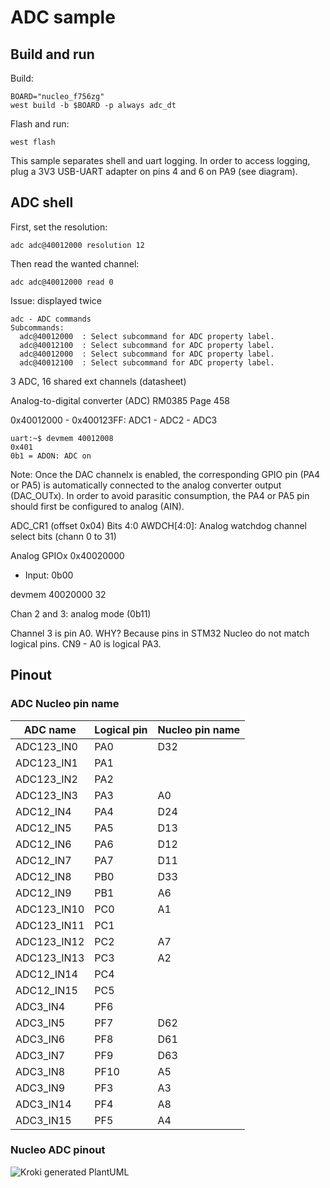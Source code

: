 # ADC sample

## Build and run

Build:
```
BOARD="nucleo_f756zg"
west build -b $BOARD -p always adc_dt
```

Flash and run:
```
west flash
```

This sample separates shell and uart logging.
In order to access logging, plug a 3V3 USB-UART adapter on pins 4 and 6 on PA9 (see diagram).

## ADC shell

First, set the resolution:

```
adc adc@40012000 resolution 12
```

Then read the wanted channel:
```
adc adc@40012000 read 0
```

Issue: displayed twice
```
adc - ADC commands
Subcommands:
  adc@40012000  : Select subcommand for ADC property label.
  adc@40012100  : Select subcommand for ADC property label.
  adc@40012000  : Select subcommand for ADC property label.
  adc@40012100  : Select subcommand for ADC property label.
```

3 ADC, 16 shared ext channels (datasheet)

Analog-to-digital converter (ADC)
RM0385
Page 458

0x40012000 - 0x400123FF: ADC1 - ADC2 - ADC3

```
uart:~$ devmem 40012008
0x401
0b1 = ADON: ADC on
```


Note: Once the DAC channelx is enabled, the corresponding GPIO pin (PA4 or PA5) is
automatically connected to the analog converter output (DAC_OUTx). In order to avoid
parasitic consumption, the PA4 or PA5 pin should first be configured to analog (AIN).

ADC_CR1 (offset 0x04)
Bits 4:0 AWDCH[4:0]: Analog watchdog channel select bits
(chann 0 to 31)

Analog GPIOx
0x40020000
- Input: 0b00

devmem 40020000 32

Chan 2 and 3: analog mode (0b11)

Channel 3 is pin A0. WHY?
Because pins in STM32 Nucleo do not match logical pins.
CN9 - A0 is logical PA3.

## Pinout
### ADC Nucleo pin name

| ADC name     | Logical pin | Nucleo pin name |
|--------------|-------------|-----------------|
| ADC123\_IN0  | PA0         | D32             |
| ADC123\_IN1  | PA1         |                 |
| ADC123\_IN2  | PA2         |                 |
| ADC123\_IN3  | PA3         | A0              |
| ADC12\_IN4   | PA4         | D24             |
| ADC12\_IN5   | PA5         | D13             |
| ADC12\_IN6   | PA6         | D12             |
| ADC12\_IN7   | PA7         | D11             |
| ADC12\_IN8   | PB0         | D33             |
| ADC12\_IN9   | PB1         | A6              |
| ADC123\_IN10 | PC0         | A1              |
| ADC123\_IN11 | PC1         |                 |
| ADC123\_IN12 | PC2         | A7              |
| ADC123\_IN13 | PC3         | A2              |
| ADC12\_IN14  | PC4         |                 |
| ADC12\_IN15  | PC5         |                 |
| ADC3\_IN4    | PF6         |                 |
| ADC3\_IN5    | PF7         | D62             |
| ADC3\_IN6    | PF8         | D61             |
| ADC3\_IN7    | PF9         | D63             |
| ADC3\_IN8    | PF10        | A5              |
| ADC3\_IN9    | PF3         | A3              |
| ADC3\_IN14   | PF4         | A8              |
| ADC3\_IN15   | PF5         | A4              |

### Nucleo ADC pinout
<!--
                                                                         CN7

                                                                       +-------+
                                                                   D16 | 1 | 2 | D15
                                                                       |   |   |
                                                                   D17 | 3 | 4 | D14
                                                                       |   |   |
                                                                   D18 | 5 | 6 | AREF
                    CN8                                                |   |   |
                                                                   D19 | 7 | 8 | GND
                  +-------+                                            |   |   |
               NC | 1 | 2 | D43                                    D20 | 9 | 10| D13 (ADC12_IN5)
                  |   |   |                                            |   |   |
            IOREF | 3 | 4 | D44                                    D21 | 11| 12| D12 (ADC12_IN6)
                  |   |   |                                            |   |   |
            RESET | 5 | 6 | D45                                    D22 | 13| 14| D11 (ADC12_IN7)
                  |   |   |                                            |   |   |
              3V3 | 7 | 8 | D46                                    D23 | 15| 16| D10
                  |   |   |                                            |   |   |
               5V | 9 | 10| D47                        (ADC12_IN4) D24 | 17| 18| D9
                  |   |   |                                            |   |   |
              GND | 11| 12| D48                                    D25 | 19| 20| D8
                  |   |   |                                            |   |   |
              GND | 13| 14| D49                                        +-------+
                  |   |   |
              VIN | 15| 16| D50                                        +-------+
                  |   |   |                                      AVDD  | 1 | 2 | D7
                  +-------+                                            |   |   |
                                                                 AGND  | 3 | 4 | D6
                  +-------+                                            |   |   |
 (ADC123_IN3) A0  | 1 | 2 | D51                                   GND  | 5 | 6 | D5
                  |   |   |                                            |   |   |
(ADC123_IN10) A1  | 3 | 4 | D52 (USART2_RX)            (ADC12_IN9) A6  | 7 | 8 | D4
                  |   |   |                                            |   |   |
(ADC123_IN13) A2  | 5 | 6 | D53 (USART2_TX)          (ADC123_IN12) A7  | 9 | 10| D3
                  |   |   |                                            |   |   |
   (ADC3_IN9) A3  | 7 | 8 | D54                        (ADC3_IN14) A8  | 11| 12| D2
                  |   |   |                                            |   |   |
  (ADC3_IN15) A4  | 9 | 10| D55                                    D26 | 13| 14| D1
                  |   |   |                                            |   |   |
   (ADC3_IN8) A5  | 11| 12| GND                                    D27 | 15| 16| D0
                  |   |   |                                            |   |   |
              D72 | 13| 14| D56                                    GND | 17| 18| D42
                  |   |   |                                            |   |   |
              D71 | 15| 16| D57                                    D28 | 19| 20| D41
                  |   |   |                                            |   |   |
              D70 | 17| 18| D58                                    D29 | 21| 22| GND
                  |   |   |                                            |   |   |
              D69 | 19| 20| D59                                    D30 | 23| 24| D40
                  |   |   |                                            |   |   |
              D68 | 21| 22| D60                                    D31 | 25| 26| D39
                  |   |   |                                            |   |   |
              GND | 23| 24| D61 (ADC3_IN6)                         GND | 27| 28| D38
                  |   |   |                                            |   |   |
              D67 | 25| 26| D62 (ADC3_IN5)            (ADC123_IN0) D32 | 29| 30| D37
                  |   |   |                                            |   |   |
              D66 | 27| 28| D63 (ADC3_IN7)             (ADC12_IN8) D33 | 31| 32| D36
                  |   |   |                                            |   |   |
              D65 | 29| 30| D64                                    D34 | 33| 34| D35
                  |   |   |                                            |   |   |
                  +-------+                                            +-------+

                  CN9                                                  CN10
-->
![Kroki generated PlantUML](https://kroki.io/ditaa/svg/eNrNmMFu2zAMhu9-Ch1nFANMUpTkoxGlRS4e0A257kX68CXdxKGBJFVbqZsB3irp8--f_JU6V-nZzbHrKu318PPteaixYYbgXhxIoVQGrkX5cq46lFE2Iym_UPr_lDLJZiylmk7P-8fuuhfSP8YcZTMVVHGf5tzd8VgVynlnPeapiBIH-WMlhUE_ObkfU94B_j3M3Hd3Dv868eGXfDrrN-_LiPUVAaRQifFCHBoTP-9_7_8Y72XPZcT6QYCkvBLDhTg2JnaOjmRsmH0oI9ZFwFJBiYfWlI6P1oY-3tpgVc73Qqm2gSiVZNHYGlJ62DrPpzIp1S0wSlfqm6VvgjybzY818u7WYcfDbH3CQ9XDyraajjk7O_hi80H78WfSz2JnXWgA-dYbJM1BvZuGjSgMBXudINfxxvXNemGEQSBhIwrju20_yqLgNhOtKaQqiVtR6B7isghlUXR2oFGTttcj6SQKbURhf0_JBVIG6JScHWjYAnI9j-U8vxGFC9MzbNKzqZJJINmKsrRECWS0g7B5Xua4uVJwUaqfouGclx7bU8ImHmKZlMkGpof2lIOVhQtjXW2M4hLEW7f7upRhtLJwUa5n0ldDsQkul4H2vgzJyJLDUEa5xJTYBNUm9E0XuVWWAGv_h_6d7kGxCapNKLXXMlpZAq6U3F8PHknUTDoYUGxCS-7E9pTByhJopYz99QhPSqmZT2ITUptQaE_JVpZQ9kuT9FZCYhNSmxA3_xX02Uvg5TrdXftHyOg-_Ozkfta9AsRwInw=)
